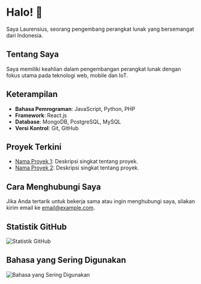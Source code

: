 # Halo! 👋

Saya Laurensius, seorang pengembang perangkat lunak yang bersemangat dari Indonesia.

## Tentang Saya
Saya memiliki keahlian dalam pengembangan perangkat lunak dengan fokus utama pada teknologi web, mobile dan IoT.

## Keterampilan
- **Bahasa Pemrograman**: JavaScript, Python, PHP
- **Framework**: React.js
- **Database**: MongoDB, PostgreSQL, MySQL
- **Versi Kontrol**: Git, GitHub

## Proyek Terkini
- [Nama Proyek 1](link_proyek_1): Deskripsi singkat tentang proyek.
- [Nama Proyek 2](link_proyek_2): Deskripsi singkat tentang proyek.

## Cara Menghubungi Saya
Jika Anda tertarik untuk bekerja sama atau ingin menghubungi saya, silakan kirim email ke [email@example.com](mailto:email@example.com).

## Statistik GitHub
![Statistik GitHub](https://github-readme-stats.vercel.app/api?username=laurensius&show_icons=true&theme=radical)

## Bahasa yang Sering Digunakan
![Bahasa yang Sering Digunakan](https://github-readme-stats.vercel.app/api/top-langs/?username=laurensius&layout=compact&theme=radical)
